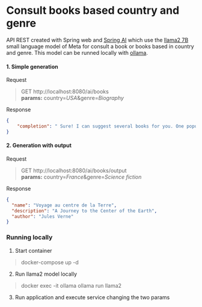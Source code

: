 # Consult books based country and genre

API REST created with Spring web and [Spring AI](https://docs.spring.io/spring-ai/reference/index.html) which use the [llama2 7B](https://ollama.ai/library/llama2) small language model of Meta for consult a book or books based in country and genre.
This model can be runned locally with [ollama](https://github.com/ollama/ollama).

#### 1. Simple generation
Request
> GET http://localhost:8080/ai/books \
> **params:** country=_USA_&genre=_Biography_

Response
```json
{
    "completion": " Sure! I can suggest several books for you. One popular biography about an American writer is \"Becoming\" by Michelle Obama, which tells the story of her life from childhood to becoming First Lady of the United States. Another one is \"Steve Jobs\" by Walter Isaacson, which explores the life and work of the tech icon and his impact on the world. You might also be interested in \"I Am Malala\" by Malala Yousafzai, which tells the story of a young woman who fought for girls' education in Pakistan and survived an assassination attempt by the Taliban.\n"
}
```

#### 2. Generation with output
Request
> GET http://localhost:8080/ai/books/output \
> **params:** country=_France_&genre=_Science fiction_

Response
```json
{
  "name": "Voyage au centre de la Terre",
  "description": "A Journey to the Center of the Earth",
  "author": "Jules Verne"
}
```

### Running locally

1. Start container
> docker-compose up -d 
2. Run llama2 model locally
> docker exec -it ollama ollama run llama2
3. Run application and execute service changing the two params 
